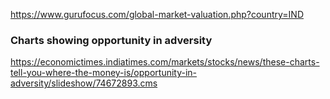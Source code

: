 
https://www.gurufocus.com/global-market-valuation.php?country=IND  


### Charts showing opportunity in adversity
https://economictimes.indiatimes.com/markets/stocks/news/these-charts-tell-you-where-the-money-is/opportunity-in-adversity/slideshow/74672893.cms  

